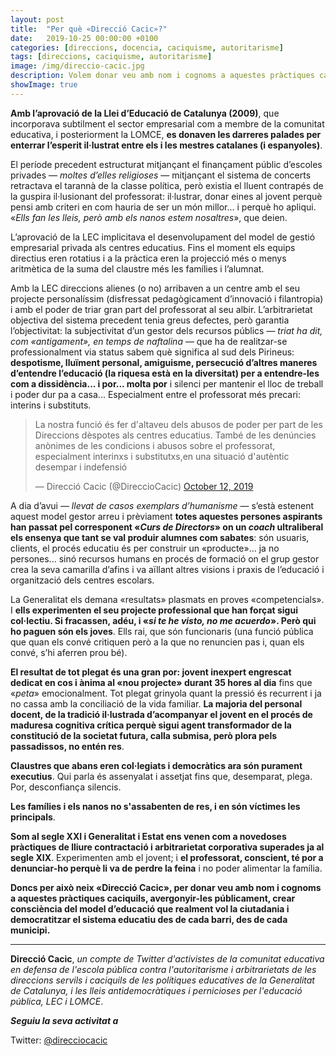 ```yaml
---
layout: post
title:  "Per què «Direcció Cacic»?"
date:   2019-10-25 00:00:00 +0100
categories: [direccions, docencia, caciquisme, autoritarisme]
tags: [direccions, caciquisme, autoritarisme]
image: /img/direccio-cacic.jpg
description: Volem donar veu amb nom i cognoms a aquestes pràctiques caciquils, avergonyir-les públicament, crear consciència del model d’educació que realment vol la ciutadania i democratitzar el sistema educatiu
showImage: true
---
```


**Amb l’aprovació de la Llei d’Educació de Catalunya (2009)**, que incorporava subtilment el sector empresarial com a membre de la comunitat educativa, i posteriorment la LOMCE, **es donaven les darreres palades per enterrar l’esperit il·lustrat entre els i les mestres catalanes (i espanyoles)**.

El període precedent estructurat mitjançant el finançament públic d’escoles privades — *moltes d’elles religioses* — mitjançant el sistema de concerts retractava el tarannà de la classe política, però existia el lluent contrapés de la guspira il·lusionant del professorat: il·lustrar, donar eines al jovent perquè pensi amb criteri en com hauria de ser un món millor... i perquè ho apliqui. «*Ells fan les lleis, però amb els nanos estem nosaltres*», que deien.

L’aprovació de la LEC implicitava el desenvolupament del model de gestió empresarial privada als centres educatius. Fins el moment els equips directius eren rotatius i a la pràctica eren la projecció més o menys aritmètica de la suma del claustre més les famílies i l’alumnat.

Amb la LEC direccions alienes (o no) arribaven a un centre amb el seu projecte personalíssim (disfressat pedagògicament d’innovació i filantropia) i amb el poder de triar gran part del professorat al seu albir. L’arbitrarietat objectiva del sistema precedent tenia greus defectes, però garantia l’objectivitat: la subjectivitat d’un gestor dels recursos públics — *triat ha dit, com «antigament», en temps de naftalina* — que ha de realitzar-se professionalment via status sabem què significa al sud dels Pirineus: **despotisme, lluïment personal, amiguisme, persecució d’altres maneres d’entendre l’educació (la riquesa està en la diversitat) per a entendre-les com a dissidència... i por... molta por** i silenci per mantenir el lloc de treball i poder dur pa a casa... Especialment entre el professorat més precari: interins i substituts.

<blockquote class="twitter-tweet"><p lang="ca" dir="ltr">La nostra funció és fer d&#39;altaveu dels abusos de poder per part de les Direccions dèspotes als centres educatius. També de les denúncies anònimes de les condicions i abusos sobre el professorat, especialment interinxs i substitutxs,en una situació d&#39;autèntic desempar i indefensió</p>&mdash; Direcció Cacic (@DireccioCacic) <a href="https://twitter.com/DireccioCacic/status/1182956262952013824?ref_src=twsrc%5Etfw">October 12, 2019</a></blockquote> <script async src="https://platform.twitter.com/widgets.js" charset="utf-8"></script> 

A dia d’avui — *llevat de casos exemplars d’humanisme* — s’està estenent aquest model gestor arreu i prèviament **totes aquestes persones aspirants han passat pel corresponent «*Curs de Directors*» on un *coach* ultraliberal els ensenya que tant se val produir alumnes com sabates**: són usuaris, clients, el procés educatiu és per construir un «producte»... ja no persones... sinó recursos humans en procés de formació on el grup gestor crea la seva camarilla d’afins i va aïllant altres visions i praxis de l’educació i organització dels centres escolars.

La Generalitat els demana «resultats» plasmats en proves «competencials». I **ells experimenten el seu projecte professional que han forçat sigui col·lectiu. Si fracassen, adéu, i «*si te he visto, no me acuerdo*». Però qui ho paguen són els joves**. Ells rai, que són funcionaris (una funció pública que quan els convé critiquen però a la que no renuncien pas i, quan els convé, s’hi aferren prou bé).

**El resultat de tot plegat és una gran por: jovent inexpert engrescat dedicat en cos i ànima al «nou projecte» durant 35 hores al dia** fins que «*peta*» emocionalment. Tot plegat grinyola quant la pressió és recurrent i ja no cassa amb la conciliació de la vida familiar. **La majoria del personal docent, de la tradició il·lustrada d’acompanyar el jovent en el procés de maduresa cognitiva crítica perquè sigui agent transformador de la constitució de la societat futura, calla submisa, però plora pels passadissos, no entén res**.

**Claustres que abans eren col·legiats i democràtics ara són purament executius**. Qui parla és assenyalat i assetjat fins que, desemparat, plega. Por, desconfiança silencis.

**Les famílies i els nanos no s'assabenten de res, i en són víctimes les principals**.

**Som al segle XXI i Generalitat i Estat ens venen com a novedoses pràctiques de lliure contractació i arbitrarietat corporativa superades ja al segle XIX**. Experimenten amb el jovent; i **el professorat, conscient, té por a denunciar-ho perquè li va de perdre la feina** i no poder alimentar la família.

**Doncs per això neix «Direcció Cacic», per donar veu amb nom i cognoms a aquestes pràctiques caciquils, avergonyir-les públicament, crear consciència del model d’educació que realment vol la ciutadania i democratitzar el sistema educatiu des de cada barri, des de cada municipi.**

---

**Direcció Cacic**, *un compte de Twitter d'activistes de la comunitat educativa en defensa de l'escola pública contra l'autoritarisme i arbitrarietats de les direccions servils i caciquils de les polítiques educatives de la Generalitat de Catalunya, i les lleis antidemocràtiques i pernicioses per l'educació pública, LEC i LOMCE*.

***Seguiu la seva activitat a***

Twitter: [@direcciocacic](https://twitter.com/direcciocacic)